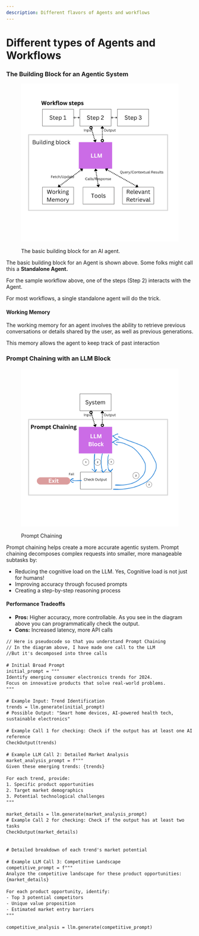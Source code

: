 ```yaml
---
description: Different flavors of Agents and workflows
---
```


# Different types of Agents and Workflows

### **The Building Block for an Agentic System**

<figure><img src="../.gitbook/assets/Building Block for AI Agents.png" alt="" width="563"><figcaption><p>The basic building block for an AI agent.</p></figcaption></figure>



The basic building block for an Agent is shown above.  Some folks might call this a **Standalone Agent.**&#x20;

For the sample workflow above, one of the steps (Step 2)  interacts with the Agent.

For most workflows, a single standalone agent will do the trick.



#### Working Memory&#x20;

The working memory for an agent involves the ability to retrieve previous conversations or details shared by the user, as well as previous generations.&#x20;

This memory allows the agent to keep track of past interaction



### **Prompt Chaining with an LLM Block**

<figure><img src="../.gitbook/assets/PromptChaining.png" alt="" width="563"><figcaption><p>Prompt Chaining</p></figcaption></figure>



Prompt chaining helps create a more accurate agentic system.  Prompt chaining decomposes complex requests into smaller, more manageable subtasks by:

* Reducing the cognitive load on the LLM.  Yes, Cognitive load is not just for humans!
* Improving accuracy through focused prompts
* Creating a step-by-step reasoning process

#### Performance Tradeoffs

* **Pros:** Higher accuracy, more controllable.  As you see in the diagram above you can programmatically check the output.
* **Cons:** Increased latency, more API calls

```
// Here is pseudocode so that you understand Prompt Chaining
// In the diagram above, I have made one call to the LLM 
//But it's decomposed into three calls 

# Initial Broad Prompt
initial_prompt = """
Identify emerging consumer electronics trends for 2024. 
Focus on innovative products that solve real-world problems.
"""

# Example Input: Trend Identification
trends = llm.generate(initial_prompt)
# Possible Output: "Smart home devices, AI-powered health tech, sustainable electronics"

# Example Call 1 for checking: Check if the output has at least one AI reference
CheckOutput(trends)

# Example LLM Call 2: Detailed Market Analysis
market_analysis_prompt = f"""
Given these emerging trends: {trends}

For each trend, provide:
1. Specific product opportunities
2. Target market demographics
3. Potential technological challenges
"""

market_details = llm.generate(market_analysis_prompt)
# Example Call 2 for checking: Check if the output has at least two tasks
CheckOutput(market_details)


# Detailed breakdown of each trend's market potential

# Example LLM Call 3: Competitive Landscape
competitive_prompt = f"""
Analyze the competitive landscape for these product opportunities:
{market_details}

For each product opportunity, identify:
- Top 3 potential competitors
- Unique value proposition
- Estimated market entry barriers
"""

competitive_analysis = llm.generate(competitive_prompt)
```













